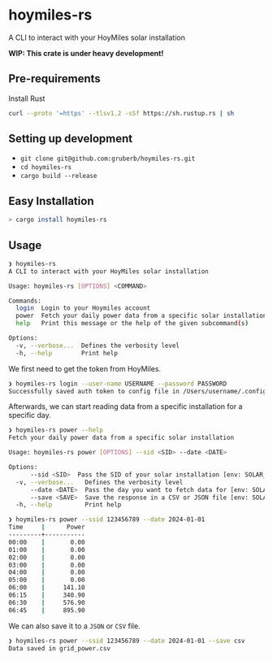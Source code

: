 # hoymiles-rs

A CLI to interact with your HoyMiles solar installation

**WIP: This crate is under heavy development!**

## Pre-requirements

Install Rust

```bash
curl --proto '=https' --tlsv1.2 -sSf https://sh.rustup.rs | sh
```

## Setting up development

- `git clone git@github.com:gruberb/hoymiles-rs.git`
- `cd hoymiles-rs`
- `cargo build --release`

## Easy Installation

```bash
> cargo install hoymiles-rs
```

## Usage

```bash
❯ hoymiles-rs
A CLI to interact with your HoyMiles solar installation

Usage: hoymiles-rs [OPTIONS] <COMMAND>

Commands:
  login  Login to your Hoymiles account
  power  Fetch your daily power data from a specific solar installation
  help   Print this message or the help of the given subcommand(s)

Options:
  -v, --verbose...  Defines the verbosity level
  -h, --help        Print help
```

We first need to get the token from HoyMiles.

```bash
❯ hoymiles-rs login --user-name USERNAME --password PASSWORD
Successfully saved auth token to config file in /Users/username/.config/hoymiles-rs/config.toml
```

Afterwards, we can start reading data from a specific installation for a specific day.

```bash
❯ hoymiles-rs power --help
Fetch your daily power data from a specific solar installation

Usage: hoymiles-rs power [OPTIONS] --sid <SID> --date <DATE>

Options:
      --sid <SID>  Pass the SID of your solar installation [env: SOLAR_SID=]
  -v, --verbose...   Defines the verbosity level
      --date <DATE>  Pass the day you want to fetch data for [env: SOLAR_DATE=]
      --save <SAVE>  Save the response in a CSV or JSON file [env: SOLAR_SAVE_AS=] [possible values: csv, json]
  -h, --help         Print help
```

```bash
❯ hoymiles-rs power --ssid 123456789 --date 2024-01-01
Time     |      Power
---------+-----------
00:00    |       0.00
01:00    |       0.00
02:00    |       0.00
03:00    |       0.00
04:00    |       0.00
05:00    |       0.00
06:00    |     141.10
06:15    |     340.90
06:30    |     576.90
06:45    |     895.90
```

We can also save it to a `JSON` or `CSV` file.

```bash
❯ hoymiles-rs power --ssid 123456789 --date 2024-01-01 --save csv
Data saved in grid_power.csv
```
